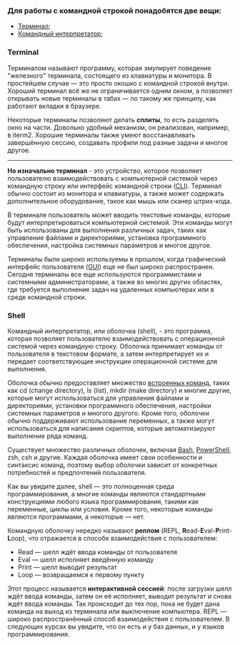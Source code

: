 

### Для работы с командной строкой понадобятся две вещи:

+ [Терминал](#Terminal);
+ [Командный интерпретатор](#Shell);

### Terminal

Терминалом называют программу, которая эмулирует поведение "железного" терминала, состоящего из клавиатуры и монитора. В простейшем случае — это просто окошко с командной строкой внутри. Хороший терминал всё же не ограничивается одним окном, а позволяет открывать новые терминалы в табах — по такому же принципу, как работают вкладки в браузере.

Некоторые терминалы позволяют делать **сплиты**, то есть разделять окно на части. Довольно удобный механизм, он реализован, например, в iterm2.
Хорошие терминалы также умеют восстанавливать завершённую сессию, создавать профили под разные задачи и многое другое.

*****
**Но изначально терминал** - это устройство, которое позволяет пользователю взаимодействовать с компьютерной системой через командную строку или интерфейс командной строки ([CLI](./cli.md)). Терминал обычно состоит из монитора и клавиатуры, а также может содержать дополнительное оборудование, такое как мышь или сканер штрих-кода.

В терминале пользователь может вводить текстовые команды, которые будут интерпретироваться компьютерной системой. Эти команды могут быть использованы для выполнения различных задач, таких как управление файлами и директориями, установка программного обеспечения, настройка системных параметров и многое другое.

Терминалы были широко используемы в прошлом, когда графический интерфейс пользователя ([GUI](./gui.md)) еще не был широко распространен. Сегодня терминалы все еще используются программистами и системными администраторами, а также во многих других областях, где требуется выполнение задач на удаленных компьютерах или в среде командной строки.


### Shell

Командный интерпретатор, или оболочка (shell), - это программа, которая позволяет пользователю взаимодействовать с операционной системой через командную строку. Оболочка принимает команды от пользователя в текстовом формате, а затем интерпретирует их и передает соответствующие инструкции операционной системе для выполнения.

Оболочка обычно предоставляет множество [встроенных команд](./commands.md), таких как cd (change directory), ls (list), mkdir (make directory) и многие другие, которые могут использоваться для управления файлами и директориями, установки программного обеспечения, настройки системных параметров и многого другого. Кроме того, оболочки обычно поддерживают использование переменных, а также могут использоваться для написания скриптов, которые автоматизируют выполнение ряда команд.

Существует множество различных оболочек, включая [Bash](./bash.md), [PowerShell](./powershell.md), zsh, csh и другие. Каждая оболочка имеет свои особенности и синтаксис команд, поэтому выбор оболочки зависит от конкретных потребностей и предпочтений пользователя.

Как вы увидите далее, shell — это полноценная среда программирования, а многие команды являются стандартными конструкциями любого языка программирования, такими как переменные, циклы или условия. Кроме того, некоторые команды являются программами, а некоторые — нет.

Командную оболочку нередко называют **реплом** (REPL, **R**ead-**E**val-**P**rint-**L**oop), что отражается в способе взаимодействия с пользователем:

+ Read — шелл ждёт ввода команды от пользователя
+ Eval — шелл исполняет введённую команду
+ Print — шелл выводит результат
+ Loop — возвращаемся к первому пункту

Этот процесс называется **интерактивной сессией**: после загрузки шелл ждёт ввода команды, затем он её исполняет, выводит результат и снова ждёт ввода команды. Так происходит до тех пор, пока не будет дана команда на выход из терминала или выключение компьютера. REPL — широко распространённый способ взаимодействия с пользователем. В следующих курсах вы увидите, что он есть и у баз данных, и у языков программирования.

